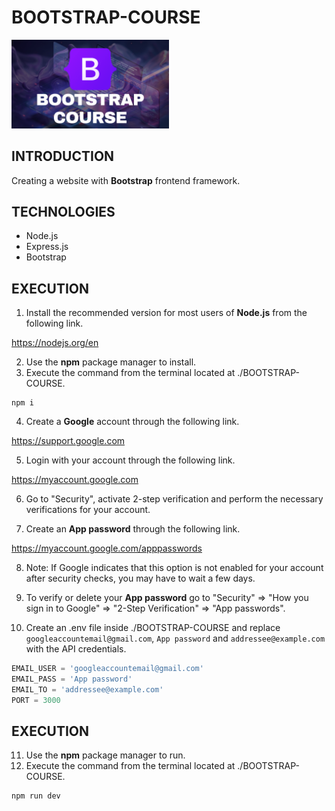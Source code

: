 # BOOTSTRAP-COURSE

<img width="50%" src="./src/public/img/bootstrap-course.png" />

## INTRODUCTION

Creating a website with **Bootstrap** frontend framework.

## TECHNOLOGIES

- Node.js
- Express.js
- Bootstrap

## EXECUTION

1. Install the recommended version for most users of **Node.js** from the following link.

https://nodejs.org/en

2. Use the **npm** package manager to install.
3. Execute the command from the terminal located at ./BOOTSTRAP-COURSE.

```shell
npm i
```

4. Create a **Google** account through the following link.

https://support.google.com

5. Login with your account through the following link.

https://myaccount.google.com

6. Go to "Security", activate 2-step verification and perform the necessary verifications for your account.

7. Create an **App password** through the following link.

https://myaccount.google.com/apppasswords

8. Note: If Google indicates that this option is not enabled for your account after security checks, you may have to wait a few days.

9. To verify or delete your **App password** go to "Security" => "How you sign in to Google" => "2-Step Verification" => "App passwords".

10. Create an .env file inside ./BOOTSTRAP-COURSE and replace `googleaccountemail@gmail.com`, `App password` and `addressee@example.com` with the API credentials.

```js
EMAIL_USER = 'googleaccountemail@gmail.com'
EMAIL_PASS = 'App password'
EMAIL_TO = 'addressee@example.com'
PORT = 3000
```

## EXECUTION

11. Use the **npm** package manager to run.
12. Execute the command from the terminal located at ./BOOTSTRAP-COURSE.

```shell
npm run dev
```

